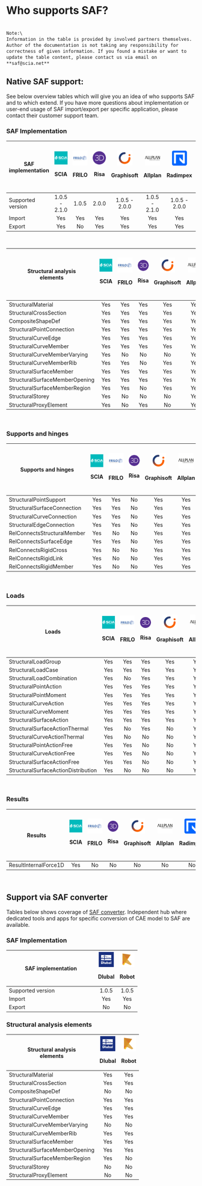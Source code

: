 # Who supports SAF?

```{admonition} Last update: August 2022

Note:\
Information in the table is provided by involved partners themselves. Author of the documentation is not taking any responsibility for correctness of given information. If you found a mistake or want to update the table content, please contact us via email on **saf@scia.net**
```

## Native SAF support:

See below overview tables which will give you an idea of who supports SAF and to which extend. If you have more questions about implementation or user-end usage of SAF import/export per specific application, please contact their customer support team.

### SAF Implementation

<div class="scorllable-table">

| **SAF implementation** | ![](../.gitbook/assets/1_scia.png)<p>SCIA | ![](../.gitbook/assets/1_frilo.png)<p>FRILO | ![](../.gitbook/assets/1_risa.png)<p>Risa | ![](../.gitbook/assets/1_grgnay6o_400x400.png)<p>Graphisoft | ![](../.gitbook/assets/1_allplan.png)<p>Allplan | ![](../.gitbook/assets/1_radimpex.png)<p>Radimpex | ![](../.gitbook/assets/1_logo_lira.png)<p>LIRA SAPR<p>SAPHIR | ![](../.gitbook/assets/1_axis.png)<p>AxisVM | ![](../.gitbook/assets/1_fem-design-logo2.png)<p>FEM-Design | ![](../.gitbook/assets/1_sofistik.png)<p>Sofistik | ![](../.gitbook/assets/1_dlubal.png)<p>Dlubal | ![](../.gitbook/assets/1_consteel.png)<p>ConSteel | ![](../.gitbook/assets/1_mbaec.png)<p>mbAEC<p>StrukturEditor | ![](../.gitbook/assets/1_die.png)<p>D.I.E | ![](../.gitbook/assets/1_InfoGraph_99x99.png)<p>InfoGraph | ![](../.gitbook/assets/1_idea.png)<p>IDEA | ![](../.gitbook/assets/1_minea.png)<p>MINEA | ![](../.gitbook/assets/1_nextfem.png)<p>NextFEM |
| ---------------------- | :-----------------------------------------------------------------: | :-------------------------------------------------------------------: | :-----------------------------------------------------------------------------------: | :-------------------------------------------------------------------: | :---------------------------------------------------------------------------: | :------------------------------------------------------------------------------------: | :---------------------------------------------------------------------: | :------------------------------------------------------------------------------------: | :----------------------------------------------------------------------------------: | :---: | :---: | :---: | :---: | :---: | :---: | :---: | :---: | :---: |
| Supported version      |                            1.0.5 - 2.1.0                            |                                 1.0.5                                 |                                 2.0.0                                 |                                      1.0.5 - 2.0.0                                      | 1.0.5 - 2.1.0 |                                     1.0.5 - 2.0.0                             |                                          2.0.0                                         |                                  1.0.5 - 2.0.0                          |                                          1.0.5 - 2.0.0                                 |                     1.0.5 - 2.1.0                                                    | 1.0.5 | 1.0.5 - 2.0.0 | 1.0.5 - 2.0.0 | 1.0.5 - 2.0.0 | 1.0.5 - 2.0.0 | 1.0.5 - 2.1.0 | 1.0.5 - 2.1.0 | 2.1.0 |
| Import                 |                                 Yes                                 |                                  Yes                                  |                                  Yes                                  |                                           Yes                                           | Yes |                                      Yes                                      |                                           Yes                                          |                                   Yes                                   |                                           Yes                                          |                                          Yes                                         |  Yes  | Yes | Yes | Yes | Yes | Yes | Yes | Yes |
| Export                 |                                 Yes                                 |                                  No                                   |                                  Yes                                  |                                           Yes                                           | Yes |                                      Yes                                      |                                           No                                           |                                   Yes                                   |                                           No                                           |                                          Yes                                         |  Yes  | No | Yes | Yes | Yes | No | No | Yes |


</div>
<br>

<div class="scorllable-table">

| <p><strong>Structural analysis</strong><br><strong>elements</strong></p> | ![](../.gitbook/assets/1_scia.png)<p>SCIA | ![](../.gitbook/assets/1_frilo.png)<p>FRILO | ![](../.gitbook/assets/1_risa.png)<p>Risa | ![](../.gitbook/assets/1_grgnay6o_400x400.png)<p>Graphisoft | ![](../.gitbook/assets/1_allplan.png)<p>Allplan | ![](../.gitbook/assets/1_radimpex.png)<p>Radimpex | ![](../.gitbook/assets/1_logo_lira.png)<p>LIRA SAPR<p>SAPHIR | ![](../.gitbook/assets/1_axis.png)<p>AxisVM | ![](../.gitbook/assets/1_fem-design-logo2.png)<p>FEM-Design | ![](../.gitbook/assets/1_sofistik.png)<p>Sofistik | ![](../.gitbook/assets/1_dlubal.png)<p>Dlubal | ![](../.gitbook/assets/1_consteel.png)<p>ConSteel | ![](../.gitbook/assets/1_mbaec.png)<p>mbAEC<p>StrukturEditor | ![](../.gitbook/assets/1_die.png)<p>D.I.E | ![](../.gitbook/assets/1_InfoGraph_99x99.png)<p>InfoGraph | ![](../.gitbook/assets/1_idea.png)<p>IDEA | ![](../.gitbook/assets/1_minea.png)<p>MINEA | ![](../.gitbook/assets/1_nextfem.png)<p>NextFEM |
| ------------------------------------------------------------------------ | :-----------------------------------------------------------------: | :-------------------------------------------------------------------: | :-------------------------------------------------------------------------------------: | :-------------------------------------------------------------------: | :---------------------------------------------------------------------------: | :------------------------------------------------------------------------------------: | :---------------------------------------------------------------------: | :------------------------------------------------------------------------------------: | :----------------------------------------------------------------------------------: | :---: | :---: | :---: | :---: | :---: | :---: | :---: | :---: | :---: |
| StructuralMaterial                                                       |                                 Yes                                 |                                  Yes                                  |                                  Yes                                  |                                           Yes                                           | Yes |                                      Yes                                      |                                           Yes                                          |                                   Yes                                   |                                           Yes                                          |                                          Yes                                         | Yes | Yes | Yes | Yes | Yes | Yes | Yes | Yes |
| StructuralCrossSection                                                   |                                 Yes                                 |                                  Yes                                  |                                  Yes                                  |                                           Yes                                           | Yes |                                      Yes                                      |                                           Yes                                          |                                   Yes                                   |                                           Yes                                          |                                          Yes                                         | Yes | Yes | Yes | Yes | Yes | Yes | Yes | Yes |
| CompositeShapeDef                                                        |                                 Yes                                 |                                  Yes                                  |                                  Yes                                  |                                           Yes                                           | Yes |                                      Yes                                      |                                           Yes                                          |                                   Yes                                   |                                           Yes                                           |                                         Yes                                          | No | No | No | No | Yes | Yes | Yes | No | 
StructuralPointConnection                                                |                                 Yes                                 |                                  Yes                                  |                                   Yes                                 |                                           Yes                                           | Yes |                                      Yes                                      |                                           Yes                                          |                                   Yes                                   |                                           Yes                                          |                                          Yes                                         | Yes | Yes | Yes | Yes | Yes | Yes | Yes | Yes |
| StructuralCurveEdge                                                      |                                 Yes                                 |                                  Yes                                  |                                  Yes                                  |                                           Yes                                           | Yes |                                      Yes                                      |                                           Yes                                          |                                   Yes                                   |                                           Yes                                          |                                          Yes                                         | Yes | No  | No | No | Yes | No | Yes | No  |
| StructuralCurveMember                                                    |                                 Yes                                 |                                  Yes                                  |                                  Yes                                  |                                           Yes                                           | Yes |                                      Yes                                      |                                           Yes                                          |                                   Yes                                   |                                           Yes                                          |                                          Yes                                         | Yes | Yes | Yes | Yes | Yes | Yes | Yes | Yes |
| StructuralCurveMemberVarying                                             |                                 Yes                                 |                                   No                                  |                                   No                                  |                                            No                                           | Yes |                                      Yes                                      |                                           Yes                                          |                                   Yes                                   |                                           Yes                                           |                                         No                                          | Yes | Yes | No | No | No | Yes | Yes | No |
| StructuralCurveMemberRib                                                 |                                 Yes                                 |                                  Yes                                  |                                   No                                  |                                           Yes                                           | Yes |                                      Yes                                      |                                           Yes                                          |                                   Yes                                   |                                           Yes                                           |                                         Yes                                          | Yes | No | No | Yes | No | No | Yes | No |
| StructuralSurfaceMember                                                  |                                 Yes                                 |                                  Yes                                  |                                  Yes                                  |                                           Yes                                           | Yes |                                      Yes                                      |                                           Yes                                          |                                   Yes                                   |                                           Yes                                          |                                          Yes                                         | Yes | Yes | Yes | Yes | Yes | No | Yes | Yes |
| StructuralSurfaceMemberOpening                                           |                                 Yes                                 |                                  Yes                                  |                                  Yes                                  |                                           Yes                                           | Yes |                                      Yes                                      |                                           Yes                                          |                                   Yes                                   |                                           Yes                                          |                                          Yes                                         | Yes | No | Yes | Yes | Yes | No | Yes | No |
| StructuralSurfaceMemberRegion                                            |                                 Yes                                 |                                  Yes                                  |                                   No                                  |                                           Yes                                           | Yes |                                      Yes                                      |                                           Yes                                          |                                   Yes                                   |                                           No                                           |                                          Yes                                         | No | No | No | Yes | No | No | Yes | No |
| StructuralStorey                                                         |                                 Yes                                 |                                   No                                  |                                   No                                  |                                            No                                           | Yes |                                      Yes                                      |                                           Yes                                          |                                   Yes                                   |                                           Yes                                           |                                         No                                          | Yes | No | Yes | No | No | No | Yes | No |
| StructuralProxyElement                                                   |                                 Yes                                 |                                   No                                  |                                  Yes                                  |                                            No                                           | Yes |                                       No                                      |                                           No                                           |                                    No                                   |                                           No                                           |                                          No                                          | No | No | No | No | No | No | Yes | No |

</div>
<br>

### Supports and hinges

<div class="scorllable-table">

| Supports and hinges         | ![](../.gitbook/assets/1_scia.png)<p>SCIA | ![](../.gitbook/assets/1_frilo.png)<p>FRILO | ![](../.gitbook/assets/1_risa.png)<p>Risa | ![](../.gitbook/assets/1_grgnay6o_400x400.png)<p>Graphisoft | ![](../.gitbook/assets/1_allplan.png)<p>Allplan | ![](../.gitbook/assets/1_radimpex.png)<p>Radimpex | ![](../.gitbook/assets/1_logo_lira.png)<p>LIRA SAPR<p>SAPHIR | ![](../.gitbook/assets/1_axis.png)<p>AxisVM | ![](../.gitbook/assets/1_fem-design-logo2.png)<p>FEM-Design | ![](../.gitbook/assets/1_sofistik.png)<p>Sofistik | ![](../.gitbook/assets/1_dlubal.png)<p>Dlubal | ![](../.gitbook/assets/1_consteel.png)<p>ConSteel | ![](../.gitbook/assets/1_mbaec.png)<p>mbAEC<p>StrukturEditor | ![](../.gitbook/assets/1_die.png)<p>D.I.E | ![](../.gitbook/assets/1_InfoGraph_99x99.png)<p>InfoGraph | ![](../.gitbook/assets/1_idea.png)<p>IDEA | ![](../.gitbook/assets/1_minea.png)<p>MINEA | ![](../.gitbook/assets/1_nextfem.png)<p>NextFEM |
| --------------------------- | :-----------------------------------------------------------------: | :-------------------------------------------------------------------: | :-------------------------------------------------------------------------------------: | :-------------------------------------------------------------------: | :---------------------------------------------------------------------------: | :------------------------------------------------------------------------------------: | :---------------------------------------------------------------------: | :------------------------------------------------------------------------------------: | :----------------------------------------------------------------------------------: | :----: | :----: | :---: | :---: | :---: | :---: | :---: | :---: | :---: |
| StructuralPointSupport      |                                 Yes                                 |                                  Yes                                  |                                   No                                  |                                           Yes                                           | Yes |                                      Yes                                      |                                           No                                           |                                   Yes                                   |                                           Yes                                          |                                          Yes                                         | Yes | Yes | No | Yes | Yes | Yes | No | Yes |
| StructuralSurfaceConnection |                                 Yes                                 |                                  Yes                                  |                                   No                                  |                                           Yes                                           | Yes |                                      Yes                                      |                                           No                                           |                                   Yes                                   |                                           Yes                                          |                                          Yes                                         | Yes | No | No | Yes | No | No | No | No |
| StructuralCurveConnection   |                                 Yes                                 |                                  Yes                                  |                                   No                                  |                                           Yes                                           | Yes |                                      Yes                                      |                                           No                                           |                                   Yes                                   |                                           Yes                                          |                                          Yes                                         | Yes | No | No | Yes | Yes | No | No | No |
| StructuralEdgeConnection    |                                 Yes                                 |                                  Yes                                  |                                   No                                  |                                           Yes                                           | Yes |                                      Yes                                      |                                           No                                           |                                   Yes                                   |                                           Yes                                          |                                          Yes                                         | Yes | No | No | Yes | Yes | No | No | No |
| RelConnectsStructuralMember |                                 Yes                                 |                                   No                                  |                                   No                                  |                                           Yes                                           | Yes |                                      Yes                                      |                                           No                                           |                                   Yes                                   |                                           Yes                                          |                                          Yes                                         | Yes | Yes | No | No | No | No | No | Yes |
| RelConnectsSurfaceEdge      |                                 Yes                                 |                                  Yes                                  |                                   No                                  |                                           Yes                                           | Yes |                                      Yes                                      |                                           No                                           |                                   Yes                                   |                                           Yes                                          |                                          Yes                                          | Yes | No | No | No | No | No | No | No |
| RelConnectsRigidCross       |                                  Yes                                 |                                   No                                  |                                   No                                  |                                           Yes                                          | Yes |                                      Yes                                      |                                           No                                           |                                   Yes                                   |                                           Yes                                           |                                          No                                          | Yes | No | No | No | No | No | No | No |
| RelConnectsRigidLink        |                                 Yes                                 |                                   No                                  |                                   No                                  |                                           Yes                                           | Yes |                                       No                                      |                                           No                                           |                                   Yes                                   |                                           Yes                                          |                                          No                                          | Yes | No | No | No | No | Yes | No | Yes |
| RelConnectsRigidMember      |                                  Yes                                 |                                   No                                  |                                   No                                  |                                           Yes                                          | Yes |                                       No                                      |                                           No                                           |                                   Yes                                   |                                           Yes                                          |                                          No                                          | Yes | No | No | No | No | No | No | No |

</div>
<br>

### Loads

<div class="scorllable-table">

| **Loads**                           |  ![](../.gitbook/assets/1_scia.png)<p>SCIA | ![](../.gitbook/assets/1_frilo.png)<p>FRILO | ![](../.gitbook/assets/1_risa.png)<p>Risa | ![](../.gitbook/assets/1_grgnay6o_400x400.png)<p>Graphisoft | ![](../.gitbook/assets/1_allplan.png)<p>Allplan | ![](../.gitbook/assets/1_radimpex.png)<p>Radimpex | ![](../.gitbook/assets/1_logo_lira.png)<p>LIRA SAPR<p>SAPHIR | ![](../.gitbook/assets/1_axis.png)<p>AxisVM | ![](../.gitbook/assets/1_fem-design-logo2.png)<p>FEM-Design | ![](../.gitbook/assets/1_sofistik.png)<p>Sofistik | ![](../.gitbook/assets/1_dlubal.png)<p>Dlubal | ![](../.gitbook/assets/1_consteel.png)<p>ConSteel | ![](../.gitbook/assets/1_mbaec.png)<p>mbAEC<p>StrukturEditor | ![](../.gitbook/assets/1_die.png)<p>D.I.E | ![](../.gitbook/assets/1_InfoGraph_99x99.png)<p>InfoGraph | ![](../.gitbook/assets/1_idea.png)<p>IDEA | ![](../.gitbook/assets/1_minea.png)<p>MINEA | ![](../.gitbook/assets/1_nextfem.png)<p>NextFEM |
| ----------------------------------- | :-----------------------------------------------------------------: | :-------------------------------------------------------------------: | :-------------------------------------------------------------------------------------: | :-------------------------------------------------------------------: | :---------------------------------------------------------------------------: | :------------------------------------------------------------------------------------: | :---------------------------------------------------------------------: | :------------------------------------------------------------------------------------: | :----------------------------------------------------------------------------------: | :---: | :---: | :---: | :---: | :---: | :---: | :---: | :---: | :---: |
| StructuralLoadGroup                 |                                 Yes                                 |                                  Yes                                  |                                  Yes                                  |                                           Yes                                           | Yes |                                      Yes                                      |                                           No                                           |                                   Yes                                   |                                           No                                           |                                          Yes                                          | Yes | Yes | No | No | No | Yes | No | Yes |
| StructuralLoadCase                  |                                 Yes                                 |                                  Yes                                  |                                  Yes                                  |                                           Yes                                           | Yes |                                      Yes                                      |                                           Yes                                          |                                   Yes                                   |                                           Yes                                           |                                         Yes                                          | Yes | Yes | No | Yes | No | Yes | No | Yes |
| StructuralLoadCombination           |                                 Yes                                 |                                   No                                  |                                  Yes                                  |                                           Yes                                           | Yes |                                       No                                      |                                           Yes                                          |                                   Yes                                   |                                           Yes                                           |                                         Yes                                          | Yes | Yes | No | No | No | Yes | No | Yes |
| StructuralPointAction               |                                 Yes                                 |                                  Yes                                  |                                  Yes                                  |                                           Yes                                           | Yes |                                      Yes                                      |                                           Yes                                          |                                   Yes                                   |                                           Yes                                           |                                         Yes                                          | Yes | Yes | No | Yes | No | No | No | Yes |
| StructuralPointMoment               |                                 Yes                                 |                                  Yes                                  |                                  Yes                                  |                                           Yes                                           | Yes |                                      Yes                                      |                                           Yes                                          |                                   Yes                                   |                                           Yes                                           |                                         Yes                                          | Yes | Yes | No | Yes | No | No | No | Yes |
| StructuralCurveAction               |                                 Yes                                 |                                  Yes                                  |                                  Yes                                  |                                           Yes                                           | Yes |                                      Yes                                      |                                           Yes                                          |                                   Yes                                   |                                           Yes                                           |                                         Yes                                          | Yes | Yes | No | Yes | No | No | No | Yes |
| StructuralCurveMoment               |                                 Yes                                 |                                  Yes                                  |                                  Yes                                  |                                           Yes                                           | Yes |                                      Yes                                      |                                           Yes                                          |                                   Yes                                   |                                           Yes                                           |                                         Yes                                          | Yes | No | No | Yes | No | No | No | Yes |
| StructuralSurfaceAction             |                                 Yes                                 |                                  Yes                                  |                                  Yes                                  |                                           Yes                                           | Yes |                                      Yes                                      |                                           Yes                                          |                                   Yes                                   |                                           Yes                                           |                                         Yes                                          | Yes | Yes | No | Yes | No | No | No | No |
| StructuralSurfaceActionThermal      |                                  Yes                                 |                                   No                                  |                                  Yes                                  |                                            No                                          | Yes |                                      Yes                                      |                                           No                                           |                                   Yes                                   |                                           Yes                                           |                                          No                                          | No | No | No | No | No | No | No | No |
| StructuralCurveActionThermal        |                                  Yes                                 |                                   No                                  |                                   No                                  |                                            No                                          | Yes |                                      Yes                                      |                                           No                                           |                                   Yes                                   |                                           Yes                                           |                                          No                                          | No | No | No | No | No | No | No | No |
| StructuralPointActionFree           |                                 Yes                                 |                                  Yes                                  |                                   No                                  |                                            No                                           | Yes |                                      Yes                                      |                                           Yes                                          |                                   Yes                                   |                                           Yes                                           |                                         Yes                                          | No | Yes | No | No | No | No | No | No |
| StructuralCurveActionFree           |                                 Yes                                 |                                  Yes                                  |                                   No                                  |                                            No                                           | Yes |                                      Yes                                      |                                           Yes                                          |                                   Yes                                   |                                           Yes                                           |                                         Yes                                          | No | Yes | No | No | No | No | No | No |
| StructuralSurfaceActionFree         |                                 Yes                                 |                                  Yes                                  |                                   No                                  |                                            No                                           | Yes |                                      Yes                                      |                                           Yes                                          |                                   Yes                                   |                                           Yes                                           |                                         Yes                                          | No | No | No | No | No | No | No | No |
| StructuralSurfaceActionDistribution |                                  Yes                                 |                                   No                                  |                                   No                                  |                                            No                                          | Yes |                                       No                                      |                                           No                                           |                                    No                                   |                                           No                                           |                                          No                                          | No | Yes | No | No | No | No | No | No |

</div>
<br>

### Results

<div class="scorllable-table">

| **Results**                           |  ![](../.gitbook/assets/1_scia.png)<p>SCIA | ![](../.gitbook/assets/1_frilo.png)<p>FRILO | ![](../.gitbook/assets/1_risa.png)<p>Risa | ![](../.gitbook/assets/1_grgnay6o_400x400.png)<p>Graphisoft | ![](../.gitbook/assets/1_allplan.png)<p>Allplan | ![](../.gitbook/assets/1_radimpex.png)<p>Radimpex | ![](../.gitbook/assets/1_logo_lira.png)<p>LIRA SAPR<p>SAPHIR | ![](../.gitbook/assets/1_axis.png)<p>AxisVM | ![](../.gitbook/assets/1_fem-design-logo2.png)<p>FEM-Design | ![](../.gitbook/assets/1_sofistik.png)<p>Sofistik | ![](../.gitbook/assets/1_dlubal.png)<p>Dlubal | ![](../.gitbook/assets/1_consteel.png)<p>ConSteel | ![](../.gitbook/assets/1_mbaec.png)<p>mbAEC<p>StrukturEditor | ![](../.gitbook/assets/1_die.png)<p>D.I.E | ![](../.gitbook/assets/1_InfoGraph_99x99.png)<p>InfoGraph | ![](../.gitbook/assets/1_idea.png)<p>IDEA | ![](../.gitbook/assets/1_minea.png)<p>MINEA | ![](../.gitbook/assets/1_nextfem.png)<p>NextFEM |
| ----------------------------------- | :-----------------------------------------------------------------: | :-------------------------------------------------------------------: | :-------------------------------------------------------------------------------------: | :-------------------------------------------------------------------: | :---------------------------------------------------------------------------: | :------------------------------------------------------------------------------------: | :---------------------------------------------------------------------: | :------------------------------------------------------------------------------------: | :----------------------------------------------------------------------------------: | :---: | :---: | :---: | :---: | :---: | :---: | :---: | :---: | :---: |
| ResultInternalForce1D               | Yes | No | No | No | No | No | No | No | No | Yes | No | No | No | No | No | Yes | No | Yes |

</div>
<br>


## Support via SAF converter

Tables below shows coverage of [SAF converter](https://safconverter.structuraltoolkit.com/rfem). Independent hub where dedicated tools and apps for specific conversion of CAE model to SAF are available.

### SAF Implementation

| **SAF implementation** | ![](../.gitbook/assets/1_dlubal.png)<p>Dlubal | ![](../.gitbook/assets/1_robot.png)<p>Robot |
| ---------------------- | :-------------------------------------------: | :-------------------------------------------------------------------: |
| Supported version&nbsp;&nbsp;&nbsp;&nbsp;&nbsp;&nbsp;&nbsp;&nbsp;&nbsp;&nbsp;&nbsp;&nbsp;&nbsp;&nbsp;&nbsp;&nbsp;&nbsp;&nbsp;&nbsp;&nbsp;&nbsp;&nbsp;&nbsp;&nbsp;&nbsp;&nbsp;&nbsp;      |                      1.0.5                    |                                 1.0.5                                 |
| Import                 |                       Yes                     |                                  Yes                                  |
| Export                 |                       No                      |                                   No                                  |

### Structural analysis elements

| <p><strong>Structural analysis</strong><br><strong>elements</strong></p> | ![](../.gitbook/assets/1_dlubal.png)<p>Dlubal | ![](../.gitbook/assets/1_robot.png)<p>Robot |
| ------------------------------------------------------------------------ | :---------------------------------------------------------------------: | :-------------------------------------------------------------------: |
| StructuralMaterial                                                       |                                   Yes                                   |                                  Yes                                  |
| StructuralCrossSection                                                   |                                   Yes                                   |                                  Yes                                  |
| CompositeShapeDef                                                        |                                    No                                   |                                   No                                  |
| StructuralPointConnection                                                |                                   Yes                                   |                                  Yes                                  |
| StructuralCurveEdge                                                      |                                   Yes                                   |                                  Yes                                  |
| StructuralCurveMember                                                    |                                   Yes                                   |                                  Yes                                  |
| StructuralCurveMemberVarying                                             |                                    No                                   |                                   No                                  |
| StructuralCurveMemberRib                                                 |                                   Yes                                   |                                  Yes                                  |
| StructuralSurfaceMember                                                  |                                   Yes                                   |                                  Yes                                  |
| StructuralSurfaceMemberOpening                                           |                                   Yes                                   |                                  Yes                                  |
| StructuralSurfaceMemberRegion                                            |                                   Yes                                   |                                   No                                  |
| StructuralStorey                                                         |                                    No                                   |                                   No                                  |
| StructuralProxyElement                                                   |                                    No                                   |                                   No                                  |
